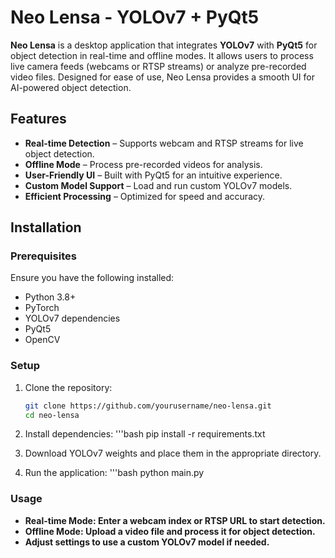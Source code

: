 # Neo Lensa - YOLOv7 + PyQt5

**Neo Lensa** is a desktop application that integrates **YOLOv7** with **PyQt5** for object detection in real-time and offline modes. It allows users to process live camera feeds (webcams or RTSP streams) or analyze pre-recorded video files. Designed for ease of use, Neo Lensa provides a smooth UI for AI-powered object detection.

## Features
- **Real-time Detection** – Supports webcam and RTSP streams for live object detection.
- **Offline Mode** – Process pre-recorded videos for analysis.
- **User-Friendly UI** – Built with PyQt5 for an intuitive experience.
- **Custom Model Support** – Load and run custom YOLOv7 models.
- **Efficient Processing** – Optimized for speed and accuracy.

## Installation

### Prerequisites
Ensure you have the following installed:
- Python 3.8+
- PyTorch
- YOLOv7 dependencies
- PyQt5
- OpenCV

### Setup
1. Clone the repository:
   ```bash
   git clone https://github.com/yourusername/neo-lensa.git
   cd neo-lensa

2. Install dependencies:
  '''bash
  pip install -r requirements.txt

3. Download YOLOv7 weights and place them in the appropriate directory.

4. Run the application:
   '''bash
   python main.py

### Usage
- **Real-time Mode: Enter a webcam index or RTSP URL to start detection.**
- **Offline Mode: Upload a video file and process it for object detection.**
- **Adjust settings to use a custom YOLOv7 model if needed.**
